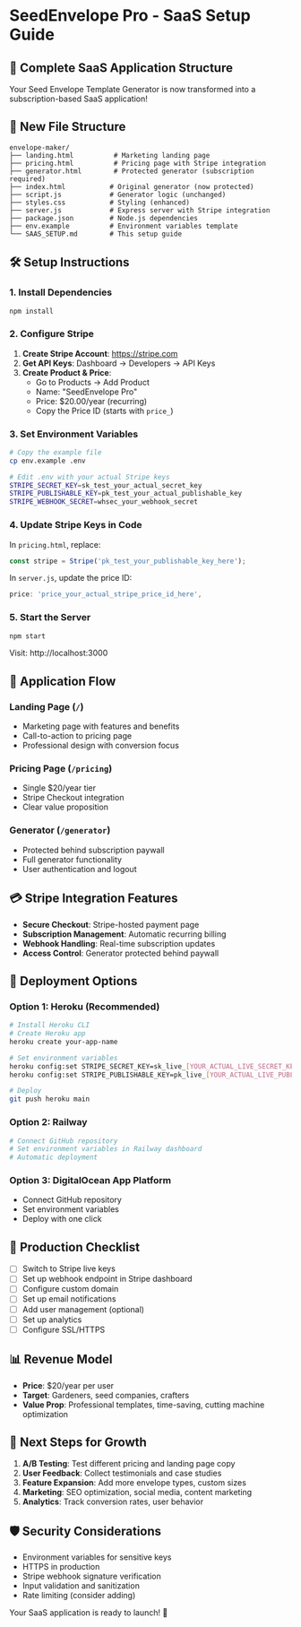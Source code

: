 # SeedEnvelope Pro - SaaS Setup Guide

## 🚀 **Complete SaaS Application Structure**

Your Seed Envelope Template Generator is now transformed into a subscription-based SaaS application!

## 📁 **New File Structure**

```
envelope-maker/
├── landing.html          # Marketing landing page
├── pricing.html          # Pricing page with Stripe integration
├── generator.html        # Protected generator (subscription required)
├── index.html           # Original generator (now protected)
├── script.js            # Generator logic (unchanged)
├── styles.css           # Styling (enhanced)
├── server.js            # Express server with Stripe integration
├── package.json         # Node.js dependencies
├── env.example          # Environment variables template
└── SAAS_SETUP.md        # This setup guide
```

## 🛠 **Setup Instructions**

### **1. Install Dependencies**
```bash
npm install
```

### **2. Configure Stripe**
1. **Create Stripe Account**: https://stripe.com
2. **Get API Keys**: Dashboard → Developers → API Keys
3. **Create Product & Price**:
   - Go to Products → Add Product
   - Name: "SeedEnvelope Pro"
   - Price: $20.00/year (recurring)
   - Copy the Price ID (starts with `price_`)

### **3. Set Environment Variables**
```bash
# Copy the example file
cp env.example .env

# Edit .env with your actual Stripe keys
STRIPE_SECRET_KEY=sk_test_your_actual_secret_key
STRIPE_PUBLISHABLE_KEY=pk_test_your_actual_publishable_key
STRIPE_WEBHOOK_SECRET=whsec_your_webhook_secret
```

### **4. Update Stripe Keys in Code**
In `pricing.html`, replace:
```javascript
const stripe = Stripe('pk_test_your_publishable_key_here');
```

In `server.js`, update the price ID:
```javascript
price: 'price_your_actual_stripe_price_id_here',
```

### **5. Start the Server**
```bash
npm start
```

Visit: http://localhost:3000

## 🎯 **Application Flow**

### **Landing Page** (`/`)
- Marketing page with features and benefits
- Call-to-action to pricing page
- Professional design with conversion focus

### **Pricing Page** (`/pricing`)
- Single $20/year tier
- Stripe Checkout integration
- Clear value proposition

### **Generator** (`/generator`)
- Protected behind subscription paywall
- Full generator functionality
- User authentication and logout

## 💳 **Stripe Integration Features**

- **Secure Checkout**: Stripe-hosted payment page
- **Subscription Management**: Automatic recurring billing
- **Webhook Handling**: Real-time subscription updates
- **Access Control**: Generator protected behind paywall

## 🚀 **Deployment Options**

### **Option 1: Heroku (Recommended)**
```bash
# Install Heroku CLI
# Create Heroku app
heroku create your-app-name

# Set environment variables
heroku config:set STRIPE_SECRET_KEY=sk_live_[YOUR_ACTUAL_LIVE_SECRET_KEY]
heroku config:set STRIPE_PUBLISHABLE_KEY=pk_live_[YOUR_ACTUAL_LIVE_PUBLISHABLE_KEY]

# Deploy
git push heroku main
```

### **Option 2: Railway**
```bash
# Connect GitHub repository
# Set environment variables in Railway dashboard
# Automatic deployment
```

### **Option 3: DigitalOcean App Platform**
- Connect GitHub repository
- Set environment variables
- Deploy with one click

## 🔧 **Production Checklist**

- [ ] Switch to Stripe live keys
- [ ] Set up webhook endpoint in Stripe dashboard
- [ ] Configure custom domain
- [ ] Set up email notifications
- [ ] Add user management (optional)
- [ ] Set up analytics
- [ ] Configure SSL/HTTPS

## 📊 **Revenue Model**

- **Price**: $20/year per user
- **Target**: Gardeners, seed companies, crafters
- **Value Prop**: Professional templates, time-saving, cutting machine optimization

## 🎯 **Next Steps for Growth**

1. **A/B Testing**: Test different pricing and landing page copy
2. **User Feedback**: Collect testimonials and case studies
3. **Feature Expansion**: Add more envelope types, custom sizes
4. **Marketing**: SEO optimization, social media, content marketing
5. **Analytics**: Track conversion rates, user behavior

## 🛡 **Security Considerations**

- Environment variables for sensitive keys
- HTTPS in production
- Stripe webhook signature verification
- Input validation and sanitization
- Rate limiting (consider adding)

Your SaaS application is ready to launch! 🚀
